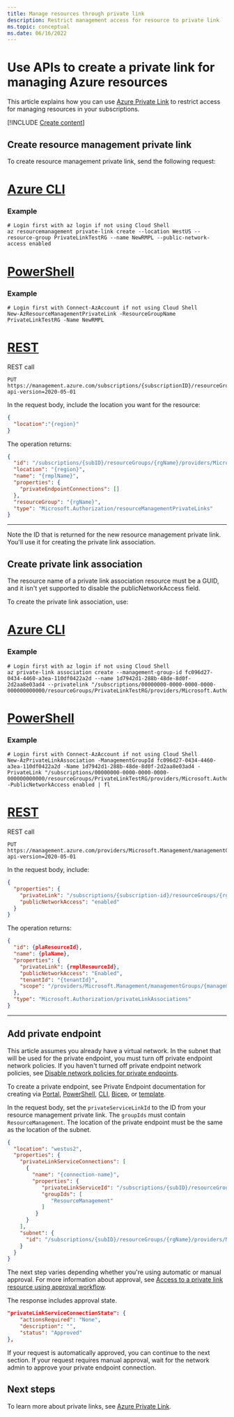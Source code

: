 ```yaml
---
title: Manage resources through private link
description: Restrict management access for resource to private link
ms.topic: conceptual
ms.date: 06/16/2022
---
```


# Use APIs to create a private link for managing Azure resources

This article explains how you can use [Azure Private Link](../../private-link/index.yml) to restrict access for managing resources in your subscriptions.

[!INCLUDE [Create content](../../../includes/resource-manager-create-rmpl.md)]

## Create resource management private link

To create resource management private link, send the following request:
# [Azure CLI](#tab/azure-cli)
  ### Example
  ```azurecli
  # Login first with az login if not using Cloud Shell
  az resourcemanagement private-link create --location WestUS --resource-group PrivateLinkTestRG --name NewRMPL --public-network-access enabled
  ```
   
# [PowerShell](#tab/azure-powershell)
  ### Example
  ```azurepowershell-interactive
  # Login first with Connect-AzAccount if not using Cloud Shell
  New-AzResourceManagementPrivateLink -ResourceGroupName PrivateLinkTestRG -Name NewRMPL
  ```
   
# [REST](#tab/REST)
  REST call
  ```http
  PUT
  https://management.azure.com/subscriptions/{subscriptionID}/resourceGroups/{resourceGroupName}/providers/Microsoft.Authorization/resourceManagementPrivateLinks/{rmplName}?api-version=2020-05-01
  ```

  In the request body, include the location you want for the resource:

  ```json
  {
    "location":"{region}"
  }
  ```

  The operation returns:

  ```json
  {  
    "id": "/subscriptions/{subID}/resourceGroups/{rgName}/providers/Microsoft.Authorization/resourceManagementPrivateLinks/{name}",
    "location": "{region}",
    "name": "{rmplName}",
    "properties": {
      "privateEndpointConnections": []
    },
    "resourceGroup": "{rgName}",
    "type": "Microsoft.Authorization/resourceManagementPrivateLinks"
  }
  ```
  
---

Note the ID that is returned for the new resource management private link. You'll use it for creating the private link association.

## Create private link association
The resource name of a private link association resource must be a GUID, and it isn't yet supported to disable the publicNetworkAccess field. 

To create the private link association, use:
# [Azure CLI](#tab/azure-cli)
  ### Example
  ```azurecli
  # Login first with az login if not using Cloud Shell
  az private-link association create --management-group-id fc096d27-0434-4460-a3ea-110df0422a2d --name 1d7942d1-288b-48de-8d0f-2d2aa8e03ad4 --privatelink "/subscriptions/00000000-0000-0000-0000-000000000000/resourceGroups/PrivateLinkTestRG/providers/Microsoft.Authorization/resourceManagementPrivateLinks/newRMPL"
  ```
   
# [PowerShell](#tab/azure-powershell)
  ### Example
  ```azurepowershell-interactive
  # Login first with Connect-AzAccount if not using Cloud Shell
  New-AzPrivateLinkAssociation -ManagementGroupId fc096d27-0434-4460-a3ea-110df0422a2d -Name 1d7942d1-288b-48de-8d0f-2d2aa8e03ad4 -PrivateLink "/subscriptions/00000000-0000-0000-0000-000000000000/resourceGroups/PrivateLinkTestRG/providers/Microsoft.Authorization/resourceManagementPrivateLinks/newRMPL" -PublicNetworkAccess enabled | fl
  ```
   
# [REST](#tab/REST)
  REST call

  ```http
  PUT
  https://management.azure.com/providers/Microsoft.Management/managementGroups/{managementGroupId}/providers/Microsoft.Authorization/privateLinkAssociations/{GUID}?api-version=2020-05-01 
  ```

  In the request body, include:

  ```json
  {
    "properties": {
      "privateLink": "/subscriptions/{subscription-id}/resourceGroups/{rg-name}/providers/Microsoft.Authorization/resourceManagementPrivateLinks/{rmplName}",
      "publicNetworkAccess": "enabled"
    }
  }
  ```

  The operation returns:

  ```json
  {
    "id": {plaResourceId},
    "name": {plaName},
    "properties": {
      "privateLink": {rmplResourceId},
      "publicNetworkAccess": "Enabled",
      "tenantId": "{tenantId}",
      "scope": "/providers/Microsoft.Management/managementGroups/{managementGroupId}"
    },
    "type": "Microsoft.Authorization/privateLinkAssociations"
  }
  ```
---

## Add private endpoint

This article assumes you already have a virtual network. In the subnet that will be used for the private endpoint, you must turn off private endpoint network policies. If you haven't turned off private endpoint network policies, see [Disable network policies for private endpoints](../../private-link/disable-private-endpoint-network-policy.md).

To create a private endpoint, see Private Endpoint documentation for creating via [Portal](../../private-link/create-private-endpoint-portal.md), [PowerShell](../../private-link/create-private-endpoint-powershell.md), [CLI](../../private-link/create-private-endpoint-cli.md), [Bicep](../../private-link/create-private-endpoint-bicep.md), or [template](../../private-link/create-private-endpoint-template.md).

In the request body, set the `privateServiceLinkId` to the ID from your resource management private link. The `groupIds` must contain `ResourceManagement`. The location of the private endpoint must be the same as the location of the subnet.

```json
{
  "location": "westus2",
  "properties": {
    "privateLinkServiceConnections": [
      {
        "name": "{connection-name}",
        "properties": {
           "privateLinkServiceId": "/subscriptions/{subID}/resourceGroups/{rgName}/providers/Microsoft.Authorization/resourceManagementPrivateLinks/{name}",
           "groupIds": [
              "ResourceManagement"
           ]
         }
      }
    ],
    "subnet": {
      "id": "/subscriptions/{subID}/resourceGroups/{rgName}/providers/Microsoft.Network/virtualNetworks/{vnet-name}/subnets/{subnet-name}"
    }
  }
}
```

The next step varies depending whether you're using automatic or manual approval. For more information about approval, see [Access to a private link resource using approval workflow](../../private-link/private-endpoint-overview.md#access-to-a-private-link-resource-using-approval-workflow).

The response includes approval state.

```json
"privateLinkServiceConnectionState": {
    "actionsRequired": "None",
    "description": "",
    "status": "Approved"
},
```

If your request is automatically approved, you can continue to the next section. If your request requires manual approval, wait for the network admin to approve your private endpoint connection.

## Next steps

To learn more about private links, see [Azure Private Link](../../private-link/index.yml).
